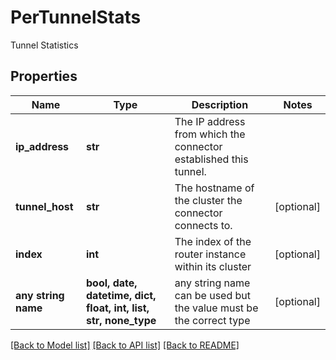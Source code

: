# PerTunnelStats

Tunnel Statistics

## Properties
Name | Type | Description | Notes
------------ | ------------- | ------------- | -------------
**ip_address** | **str** | The IP address from which the connector established this tunnel. | 
**tunnel_host** | **str** | The hostname of the cluster the connector connects to. | [optional] 
**index** | **int** | The index of the router instance within its cluster | [optional] 
**any string name** | **bool, date, datetime, dict, float, int, list, str, none_type** | any string name can be used but the value must be the correct type | [optional]

[[Back to Model list]](../README.md#documentation-for-models) [[Back to API list]](../README.md#documentation-for-api-endpoints) [[Back to README]](../README.md)


